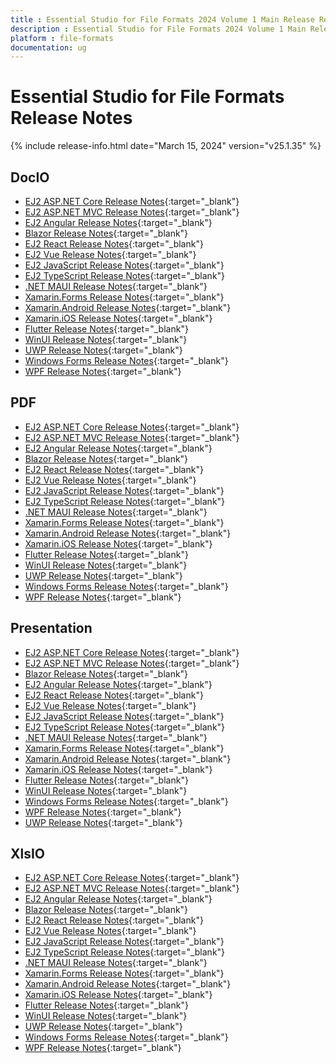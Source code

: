 ```yaml
---
title : Essential Studio for File Formats 2024 Volume 1 Main Release Release Notes  
description : Essential Studio for File Formats 2024 Volume 1 Main Release Release Notes  
platform : file-formats
documentation: ug
---
```


# Essential Studio for File Formats  Release Notes  

{% include release-info.html date="March 15, 2024" version="v25.1.35" %} 


## DocIO

* [EJ2 ASP.NET Core Release Notes](https://ej2.syncfusion.com/aspnetcore/documentation/release-notes/25.1.35#docio){:target="_blank"}
* [EJ2 ASP.NET MVC Release Notes](https://ej2.syncfusion.com/aspnetmvc/documentation/release-notes/25.1.35#docio){:target="_blank"}
* [EJ2 Angular Release Notes](https://ej2.syncfusion.com/angular/documentation/release-notes/25.1.35#docio){:target="_blank"}
* [Blazor Release Notes](https://blazor.syncfusion.com/documentation/release-notes/25.1.35#docio){:target="_blank"}
* [EJ2 React Release Notes](https://ej2.syncfusion.com/react/documentation/release-notes/25.1.35#docio){:target="_blank"}
* [EJ2 Vue  Release Notes](https://ej2.syncfusion.com/vue/documentation/release-notes/25.1.35#docio){:target="_blank"}
* [EJ2 JavaScript Release Notes](https://ej2.syncfusion.com/javascript/documentation/release-notes/25.1.35#docio){:target="_blank"}
* [EJ2 TypeScript Release Notes](https://ej2.syncfusion.com/documentation/release-notes/25.1.35#docio){:target="_blank"}
* [.NET MAUI Release Notes](/maui/release-notes/v25.1.35#docio){:target="_blank"}
* [Xamarin.Forms Release Notes](/xamarin/release-notes/v25.1.35#docio){:target="_blank"}
* [Xamarin.Android Release Notes](/xamarin-android/release-notes/v25.1.35#docio){:target="_blank"}
* [Xamarin.iOS Release Notes](/xamarin-ios/release-notes/v25.1.35#docio){:target="_blank"}
* [Flutter Release Notes](/flutter/release-notes/v25.1.35#docio){:target="_blank"}
* [WinUI Release Notes](/winui/release-notes/v25.1.35#docio){:target="_blank"}
* [UWP Release Notes](/uwp/release-notes/v25.1.35#docio){:target="_blank"}
* [Windows Forms Release Notes](/windowsforms/release-notes/v25.1.35#docio){:target="_blank"}
* [WPF Release Notes](/wpf/release-notes/v25.1.35#docio){:target="_blank"}



## PDF

* [EJ2 ASP.NET Core Release Notes](https://ej2.syncfusion.com/aspnetcore/documentation/release-notes/25.1.35#pdf){:target="_blank"}
* [EJ2 ASP.NET MVC Release Notes](https://ej2.syncfusion.com/aspnetmvc/documentation/release-notes/25.1.35#pdf){:target="_blank"}
* [EJ2 Angular Release Notes](https://ej2.syncfusion.com/angular/documentation/release-notes/25.1.35#pdf){:target="_blank"}
* [Blazor Release Notes](https://blazor.syncfusion.com/documentation/release-notes/25.1.35#pdf){:target="_blank"}
* [EJ2 React Release Notes](https://ej2.syncfusion.com/react/documentation/release-notes/25.1.35#pdf){:target="_blank"}
* [EJ2 Vue  Release Notes](https://ej2.syncfusion.com/vue/documentation/release-notes/25.1.35#pdf){:target="_blank"}
* [EJ2 JavaScript Release Notes](https://ej2.syncfusion.com/javascript/documentation/release-notes/25.1.35#pdf){:target="_blank"}
* [EJ2 TypeScript Release Notes](https://ej2.syncfusion.com/documentation/release-notes/25.1.35#pdf){:target="_blank"}
* [.NET MAUI Release Notes](/maui/release-notes/v25.1.35#pdf){:target="_blank"}
* [Xamarin.Forms Release Notes](/xamarin/release-notes/v25.1.35#pdf){:target="_blank"}
* [Xamarin.Android Release Notes](/xamarin-android/release-notes/v25.1.35#pdf){:target="_blank"}
* [Xamarin.iOS Release Notes](/xamarin-ios/release-notes/v25.1.35#pdf){:target="_blank"}
* [Flutter Release Notes](/flutter/release-notes/v25.1.35#pdf){:target="_blank"}
* [WinUI Release Notes](/winui/release-notes/v25.1.35#pdf){:target="_blank"}
* [UWP Release Notes](/uwp/release-notes/v25.1.35#pdf){:target="_blank"}
* [Windows Forms Release Notes](/windowsforms/release-notes/v25.1.35#pdf){:target="_blank"}
* [WPF Release Notes](/wpf/release-notes/v25.1.35#pdf){:target="_blank"}


## Presentation

* [EJ2 ASP.NET Core Release Notes](https://ej2.syncfusion.com/aspnetcore/documentation/release-notes/25.1.35#presentation){:target="_blank"}
* [EJ2 ASP.NET MVC Release Notes](https://ej2.syncfusion.com/aspnetmvc/documentation/release-notes/25.1.35#presentation){:target="_blank"}
* [Blazor Release Notes](https://blazor.syncfusion.com/documentation/release-notes/25.1.35#presentation){:target="_blank"}
* [EJ2 Angular Release Notes](https://ej2.syncfusion.com/angular/documentation/release-notes/25.1.35#presentation){:target="_blank"}
* [EJ2 React Release Notes](https://ej2.syncfusion.com/react/documentation/release-notes/25.1.35#presentation){:target="_blank"}
* [EJ2 Vue  Release Notes](https://ej2.syncfusion.com/vue/documentation/release-notes/25.1.35#presentation){:target="_blank"}
* [EJ2 JavaScript Release Notes](https://ej2.syncfusion.com/javascript/documentation/release-notes/25.1.35#presentation){:target="_blank"}
* [EJ2 TypeScript Release Notes](https://ej2.syncfusion.com/documentation/release-notes/25.1.35#presentation){:target="_blank"}
* [.NET MAUI Release Notes](/maui/release-notes/v25.1.35#presentation){:target="_blank"}
* [Xamarin.Forms Release Notes](/xamarin/release-notes/v25.1.35#presentation){:target="_blank"}
* [Xamarin.Android Release Notes](/xamarin-android/release-notes/v25.1.35#presentation){:target="_blank"}
* [Xamarin.iOS Release Notes](/xamarin-ios/release-notes/v25.1.35#presentation){:target="_blank"}
* [Flutter Release Notes](/flutter/release-notes/v25.1.35#presentation){:target="_blank"}
* [WinUI Release Notes](/winui/release-notes/v25.1.35#presentation){:target="_blank"}
* [Windows Forms Release Notes](/windowsforms/release-notes/v25.1.35#presentation){:target="_blank"}
* [WPF Release Notes](/wpf/release-notes/v25.1.35#presentation){:target="_blank"}
* [UWP Release Notes](/uwp/release-notes/v25.1.35#presentation){:target="_blank"}



## XlsIO

* [EJ2 ASP.NET Core Release Notes](https://ej2.syncfusion.com/aspnetcore/documentation/release-notes/25.1.35#xlsio){:target="_blank"}
* [EJ2 ASP.NET MVC Release Notes](https://ej2.syncfusion.com/aspnetmvc/documentation/release-notes/25.1.35#xlsio){:target="_blank"}
* [EJ2 Angular Release Notes](https://ej2.syncfusion.com/angular/documentation/release-notes/25.1.35#xlsio){:target="_blank"}
* [Blazor Release Notes](https://blazor.syncfusion.com/documentation/release-notes/25.1.35#xlsio){:target="_blank"}
* [EJ2 React Release Notes](https://ej2.syncfusion.com/react/documentation/release-notes/25.1.35#xlsio){:target="_blank"}
* [EJ2 Vue  Release Notes](https://ej2.syncfusion.com/vue/documentation/release-notes/25.1.35#xlsio){:target="_blank"}
* [EJ2 JavaScript Release Notes](https://ej2.syncfusion.com/javascript/documentation/release-notes/25.1.35#xlsio){:target="_blank"}
* [EJ2 TypeScript Release Notes](https://ej2.syncfusion.com/documentation/release-notes/25.1.35#xlsio){:target="_blank"}
* [.NET MAUI Release Notes](/maui/release-notes/v25.1.35#xlsio){:target="_blank"}
* [Xamarin.Forms Release Notes](/xamarin/release-notes/v25.1.35#xlsio){:target="_blank"}
* [Xamarin.Android Release Notes](/xamarin-android/release-notes/v25.1.35#xlsio){:target="_blank"}
* [Xamarin.iOS Release Notes](/xamarin-ios/release-notes/v25.1.35#xlsio){:target="_blank"}
* [Flutter Release Notes](/flutter/release-notes/v25.1.35#xlsio){:target="_blank"}
* [WinUI Release Notes](/winui/release-notes/v25.1.35#xlsio){:target="_blank"}
* [UWP Release Notes](/uwp/release-notes/v25.1.35#xlsio){:target="_blank"}
* [Windows Forms Release Notes](/windowsforms/release-notes/v25.1.35#xlsio){:target="_blank"}
* [WPF Release Notes](/wpf/release-notes/v25.1.35#xlsio){:target="_blank"}


